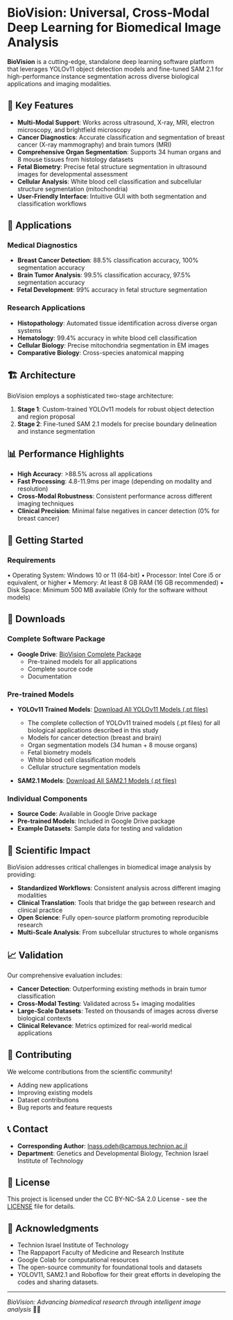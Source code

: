 # BioVision: Universal, Cross-Modal Deep Learning for Biomedical Image Analysis

**BioVision** is a cutting-edge, standalone deep learning software platform that leverages YOLOv11 object detection models and fine-tuned SAM 2.1 for high-performance instance segmentation across diverse biological applications and imaging modalities.

## 🔬 Key Features

- **Multi-Modal Support**: Works across ultrasound, X-ray, MRI, electron microscopy, and brightfield microscopy
- **Cancer Diagnostics**: Accurate classification and segmentation of breast cancer (X-ray mammography) and brain tumors (MRI)
- **Comprehensive Organ Segmentation**: Supports 34 human organs and 8 mouse tissues from histology datasets
- **Fetal Biometry**: Precise fetal structure segmentation in ultrasound images for developmental assessment
- **Cellular Analysis**: White blood cell classification and subcellular structure segmentation (mitochondria)
- **User-Friendly Interface**: Intuitive GUI with both segmentation and classification workflows

## 🎯 Applications

### Medical Diagnostics
- **Breast Cancer Detection**: 88.5% classification accuracy, 100% segmentation accuracy
- **Brain Tumor Analysis**: 99.5% classification accuracy, 97.5% segmentation accuracy
- **Fetal Development**: 99% accuracy in fetal structure segmentation

### Research Applications
- **Histopathology**: Automated tissue identification across diverse organ systems
- **Hematology**: 99.4% accuracy in white blood cell classification
- **Cellular Biology**: Precise mitochondria segmentation in EM images
- **Comparative Biology**: Cross-species anatomical mapping

## 🏗️ Architecture

BioVision employs a sophisticated two-stage architecture:

1. **Stage 1**: Custom-trained YOLOv11 models for robust object detection and region proposal
2. **Stage 2**: Fine-tuned SAM 2.1 models for precise boundary delineation and instance segmentation

## 📊 Performance Highlights

- **High Accuracy**: >88.5% across all applications
- **Fast Processing**: 4.8-11.9ms per image (depending on modality and resolution)
- **Cross-Modal Robustness**: Consistent performance across different imaging techniques
- **Clinical Precision**: Minimal false negatives in cancer detection (0% for breast cancer)

## 🚀 Getting Started

### Requirements
•	Operating System: Windows 10 or 11 (64-bit)
•	Processor: Intel Core i5 or equivalent, or higher
•	Memory: At least 8 GB RAM (16 GB recommended)
•	Disk Space: Minimum 500 MB available (Only for the software without models)


## 💾 Downloads

### Complete Software Package
- **Google Drive**: [BioVision Complete Package](https://drive.google.com/drive/folders/1LzO3A1K51_qQuJX6fAoHclBic3wUGmHM)
  - Pre-trained models for all applications
  - Complete source code
  - Documentation 

### Pre-trained Models
- **YOLOv11 Trained Models**: [Download All YOLOv11 Models (.pt files)](https://drive.google.com/file/d/1Mu0S7JYzwAArPMWXu2tPBpgBiTXHva0c/view?usp=drive_link)
  - The complete collection of YOLOv11 trained models (.pt files) for all biological applications described in this study
  - Models for cancer detection (breast and brain)
  - Organ segmentation models (34 human + 8 mouse organs)
  - Fetal biometry models
  - White blood cell classification models
  - Cellular structure segmentation models
 
 - **SAM2.1 Models**: [Download All SAM2.1 Models (.pt files)](https://drive.google.com/file/d/1WhabPUttfBppjNcj3r2bzIwBIR_1f-_o/view?usp=drive_link)

### Individual Components
- **Source Code**: Available in Google Drive package
- **Pre-trained Models**: Included in Google Drive package
- **Example Datasets**: Sample data for testing and validation

## 🔬 Scientific Impact

BioVision addresses critical challenges in biomedical image analysis by providing:

- **Standardized Workflows**: Consistent analysis across different imaging modalities
- **Clinical Translation**: Tools that bridge the gap between research and clinical practice
- **Open Science**: Fully open-source platform promoting reproducible research
- **Multi-Scale Analysis**: From subcellular structures to whole organisms

## 📈 Validation

Our comprehensive evaluation includes:
- **Cancer Detection**: Outperforming existing methods in brain tumor classification
- **Cross-Modal Testing**: Validated across 5+ imaging modalities
- **Large-Scale Datasets**: Tested on thousands of images across diverse biological contexts
- **Clinical Relevance**: Metrics optimized for real-world medical applications

## 🤝 Contributing

We welcome contributions from the scientific community! 
- Adding new applications
- Improving existing models
- Dataset contributions
- Bug reports and feature requests

## 📞 Contact

- **Corresponding Author**: Inass.odeh@campus.technion.ac.il
- **Department**: Genetics and Developmental Biology, Technion Israel Institute of Technology

## 📄 License

This project is licensed under the CC BY-NC-SA 2.0 License - see the [LICENSE](LICENSE) file for details.

## 🙏 Acknowledgments

- Technion Israel Institute of Technology
- The Rappaport Faculty of Medicine and Research Institute
- Google Colab for computational resources
- The open-source community for foundational tools and datasets
- YOLOV11, SAM2.1 and Roboflow for their great efforts in developing the codes and sharing datasets.

---

*BioVision: Advancing biomedical research through intelligent image analysis* 🔬✨



